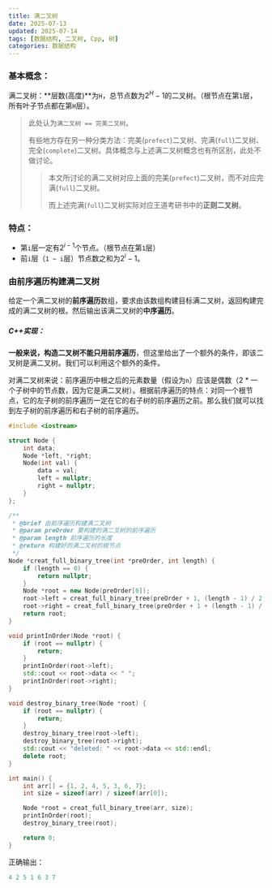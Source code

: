 ```yaml
---
title: 满二叉树
date: 2025-07-13
updated: 2025-07-14
tags: [数据结构, 二叉树, Cpp, 树]
categories: 数据结构
---
```


### 基本概念：

满二叉树：**层数(高度)**为`H`，总节点数为$2^H-1$的二叉树。（根节点在第`1`层，所有叶子节点都在第`H`层）。

> 此处认为`满二叉树 == 完美二叉树`。
>
> 有些地方存在另一种分类方法：完美(`prefect`)二叉树、完满(`full`)二叉树、完全(`complete`)二叉树。具体概念与上述满二叉树概念也有所区别，此处不做讨论。
>
> > 本文所讨论的满二叉树对应上面的完美(`prefect`)二叉树，而不对应完满(`full`)二叉树。
> >
> > 而上述完满(`full`)二叉树实际对应王道考研书中的**正则二叉树**。

### 特点：

- 第`i`层一定有$2^{i-1}$个节点。（根节点在第`1`层）
- 前`i`层（`1 ~ i`层）节点数之和为$2^i-1$。

### 由前序遍历构建满二叉树

给定一个满二叉树的**前序遍历**数组，要求由该数组构建目标满二叉树，返回构建完成的满二叉树的根。然后输出该满二叉树的**中序遍历**。

##### C++实现：

**一般来说，构造二叉树不能只用前序遍历**，但这里给出了一个额外的条件，即该二叉树是满二叉树。我们可以利用这个额外的条件。

对满二叉树来说：前序遍历中根之后的元素数量（假设为`n`）应该是偶数（2 * 一个子树中的节点数，因为它是满二叉树）。根据前序遍历的特点：对同一个根节点，它的左子树的前序遍历一定在它的右子树的前序遍历之前。那么我们就可以找到左子树的前序遍历和右子树的前序遍历。

```cpp
#include <iostream>

struct Node {
    int data;
    Node *left, *right;
    Node(int val) {
        data = val;
        left = nullptr;
        right = nullptr;
    }
};

/**
 * @brief 由前序遍历构建满二叉树
 * @param preOrder 要构建的满二叉树的前序遍历
 * @param length 前序遍历的长度
 * @return 构建好的满二叉树的根节点
 */
Node *creat_full_binary_tree(int *preOrder, int length) {
    if (length == 0) {
        return nullptr;
    }
    Node *root = new Node(preOrder[0]);
    root->left = creat_full_binary_tree(preOrder + 1, (length - 1) / 2);
    root->right = creat_full_binary_tree(preOrder + 1 + (length - 1) / 2, (length - 1) / 2);
    return root;
}

void printInOrder(Node *root) {
    if (root == nullptr) {
        return;
    }
    printInOrder(root->left);
    std::cout << root->data << " ";
    printInOrder(root->right);
}

void destroy_binary_tree(Node *root) {
    if (root == nullptr) {
        return;
    }
    destroy_binary_tree(root->left);
    destroy_binary_tree(root->right);
    std::cout << "deleted: " << root->data << std::endl;
    delete root;
}

int main() {
    int arr[] = {1, 2, 4, 5, 3, 6, 7};
    int size = sizeof(arr) / sizeof(arr[0]);

    Node *root = creat_full_binary_tree(arr, size);
    printInOrder(root);
    destroy_binary_tree(root);

    return 0;
}
```

正确输出：

```cpp
4 2 5 1 6 3 7
```

